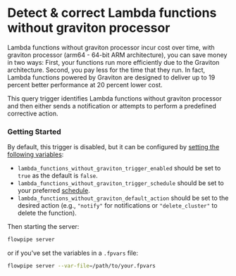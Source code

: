 # Detect & correct Lambda functions without graviton processor

Lambda functions without graviton processor incur cost over time, with graviton processor (arm64 - 64-bit ARM architecture), you can save money in two ways: First, your functions run more efficiently due to the Graviton architecture. Second, you pay less for the time that they run. In fact, Lambda functions powered by Graviton are designed to deliver up to 19 percent better performance at 20 percent lower cost.

This query trigger identifies Lambda functions without graviton processor and then either sends a notification or attempts to perform a predefined corrective action.

### Getting Started

By default, this trigger is disabled, but it can be configured by [setting the following variables](https://flowpipe.io/docs/build/mod-variables#passing-input-variables):
- `lambda_functions_without_graviton_trigger_enabled` should be set to `true` as the default is `false`.
- `lambda_functions_without_graviton_trigger_schedule` should be set to your preferred [schedule](https://flowpipe.io/docs/flowpipe-hcl/trigger/schedule#more-examples).
- `lambda_functions_without_graviton_default_action` should be set to the desired action (e.g., `"notify"` for notifications or `"delete_cluster"` to delete the function).

Then starting the server:
```sh
flowpipe server
```

or if you've set the variables in a `.fpvars` file:
```sh
flowpipe server --var-file=/path/to/your.fpvars
```